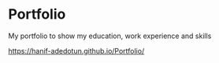 # Portfolio
My portfolio to show my education, work experience and skills

https://hanif-adedotun.github.io/Portfolio/
